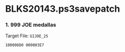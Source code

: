 # BLKS20143.ps3savepatch

### 1. 999 JOE medallas

Target File: `GIJOE_25`

```
100006D0 000003E7
```

